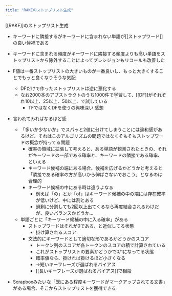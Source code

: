 ```yaml
---
title: "RAKEのストップリスト生成"
---
```


[[RAKE]]のストップリスト生成
- キーワードに隣接するがキーワードに含まれない単語が[[ストップワード]]の良い候補である
- キーワードに含まれる頻度がキーワードに隣接する頻度よりも高い単語をストップリストから除外することによってプレシジョンもリコールも改善した
- F値は一番ストップリストの大きいものが一番良いし、もっと大きくすることでもっと良くなりそうな気配
    - DFだけで作ったストップリストは逆に悪化する
    - なお2000本のアブストラクトのうち1000件で学習して、[[DF]]がそれぞれ10以上、25以上、50以上、で試している
        - TFではなくDFを使うの興味深い
感想
- 言われてみればなるほど感
    - 「多いか少ないか」でスパッと2値に分けてしまうことには違和感があるけど、それはこのアルゴリズムの問題ではなくそもそもストップワードの概念が持ってる問題
        - 確率の領域に拡張して考えると、ある単語が観測されたときの、それがキーワードの一部である確率と、キーワードの隣接である確率、といえる
        - キーワード候補の端にある場合、候補を広げるかどうかと考えると「隣接である確率の方が高いから伸ばさないでおこう」となるのは合理的
        - キーワード候補の中にある時は違うよなぁ
            - 例えば「の」とか「of」はキーワード候補の中の端には存在確率が低いけど、中には割とある
            - 過剰に分割しても2回以上出てくるなら再度結合されるわけだが、良いバランスかどうか…
    - 単語ごとに「キーワード候補の中に入る確率」がある
        - ストップワードはそれが0である、と近似してる状態
            - 掛け算されるスコア
        - 文法的にキーワードとして適切な形であるかどうかのスコア
            - トークン列のスコアが各トークンのスコアの積で計算されている
            - これがストップリストの要素かどうかで0/1になってる状態
            - 確率値なら、掛ければ掛けるほど小さくなる
            - →短いキーフレーズが選ばれるバイアス
            - [[長いキーフレーズが選ばれるバイアス]]で相殺

- Scrapboxみたいな「既にある程度キーワードがマークアップされてる文書」がある場合、そこからストップリストを獲得できる
